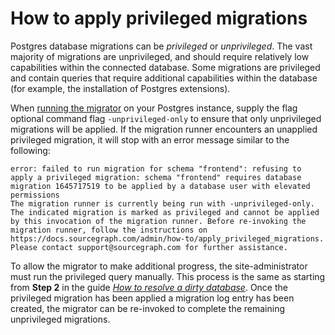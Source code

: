 # How to apply privileged migrations

Postgres database migrations can be _privileged_ or _unprivileged_. The vast majority of migrations are unprivileged, and should require relatively low capabilities within the connected database. Some migrations are privileged and contain queries that require additional capabilities within the database (for example, the installation of Postgres extensions).

When [running the migrator](manual_database_migratiohns.md) on your Postgres instance, supply the flag optional command flag `-unprivileged-only` to ensure that only unprivileged migrations will be applied. If the migration runner encounters an unapplied privileged migration, it will stop with an error message similar to the following:

```
error: failed to run migration for schema "frontend": refusing to apply a privileged migration: schema "frontend" requires database migration 1645717519 to be applied by a database user with elevated permissions
The migration runner is currently being run with -unprivileged-only. The indicated migration is marked as privileged and cannot be applied by this invocation of the migration runner. Before re-invoking the migration runner, follow the instructions on https://docs.sourcegraph.com/admin/how-to/apply_privileged_migrations. Please contact support@sourcegraph.com for further assistance.
```

To allow the migrator to make additional progress, the site-administrator must run the privileged query manually. This process is the same as starting from **Step 2** in the guide [_How to resolve a dirty database_](dirty_database.md#2-run-the-sql-queries-to-finish-incomplete-migrations). Once the privileged migration has been applied a migration log entry has been created, the migrator can be re-invoked to complete the remaining unprivileged migrations.
